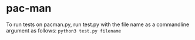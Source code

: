 # pac-man

To run tests on pacman.py, run test.py with the file name as a commandline argument as follows:
`python3 test.py filename`
